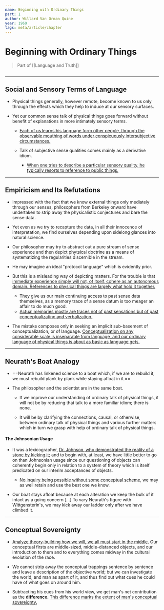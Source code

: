 ```yaml
---
name: Beginning with Ordinary Things
part: 1
author: Willard Van Orman Quine
year: 1960
tags: meta/article/chapter
---
```


# Beginning with Ordinary Things

> Part of [[Language and Truth]]

```toc
```

---

## Social and Sensory Terms of Language
- Physical things generally, however remote, become known to us only through the effects which they help to induce at our sensory surfaces.

- Yet our common sense talk of physical things goes forward without benefit of explanations in more intimately sensory terms.

	- <u>Each of us learns his language form other people, through the observable mouthing of words under conspicuously intersubjective circumstances.</u>

	- Talk of subjective sense qualities comes mainly as a derivative idiom.
		- <u>When one tries to describe a particular sensory quality, he typically resorts to reference to public things.</u>

---

## Empiricism and Its Refutations

- Impressed with the fact that we know external things only mediately through our senses, philosophers from Berkeley onward have undertaken to strip away the physicalistic conjectures and bare the sense data.

- Yet even as we try to recapture the data, in all their innocence of interpretation, we find ourselves depending upon sidelong glances into natural science.

- Our philosopher may try to abstract out a pure stream of sense experience and then depict phytsical doctrine as a means of systematizing the regularities discernible in the stream.

- He may imagine an ideal "protocol language" which is evidently prior.

- But this is a misleading way of depicting matters. For the trouble is that <u>immediate experience simply will not, of itself, cohere as an autonomous domain. References to physical things are largely what hold it together.</u>
	- They give us our main continuing access to past sense data themselves, as a memory trace of a sense datum is too meager an affair to do much good.
	- <u>Actual memories mostly are traces not of past sensations but of past conceptualizatino and verbalization.</u>

- The mistake composes only in seeking an implicit sub-basement of conceptualization, or of language. <u>Conceptualization on any considerable scale is inseparable from language, and our ordinary language of physical things is about as basic as language gets.</u>

---

## Neurath's Boat Analogy

- ==Neurath has linkened science to a boat which, if we are to rebuild it, we must rebuild plank by plank while staying afloat in it.==

- The philosopher and the scientist are in the same boat.

	- If we improve our understanding of ordinary talk of physical things, it will not be by reducing that talk to a more familiar idiom; there is none.

	- It will be by clarifying the connections, causal, or otherwise, between ordinary talk of physical things and various further matters which in turn we grasp with help of ordinary talk of physical things.

#### The Johnsonian Usage

- It was a lexicographer, <u>Dr. Johnson, who demonstrated the reality of a stone by kicking it</u>; and to begin with, at least, we have little better to go on than Johnsonian usage since our questioning of objects can coherently begin only in relation to a system of theory which is itself predicated on our interim acceptances of objects.

	- <u>No inquiry being possible without some conceptual scheme</u>, we may as well retain and use the best one we know.

- Our boat stays afloat because at each alteration we keep the bulk of it intact as a going concern [...] To vary Neurath's figure with Wittgensterin's, we may kick away our ladder only after we have climbed it.

---

## Conceptual Sovereignty

- <u>Analyze theory-building how we will, we all must start in the middle.</u> Our conceptual firsts are middle-sized, middle-distanced objects, and our introduction to them and to everything comes midway in the cultural evolution of the race.

- We cannot strip away the conceptual trappings sentence by sentence and leave a description of the objective world; but we can investigate the world, and man as apart of it, and thus find out what cues he could have of what goes on around him.

- Subtracting his cues from his world view, we get man's net contribution as the **difference**. <u>This difference marks the extent of man's conceptual sovereignty.</u>